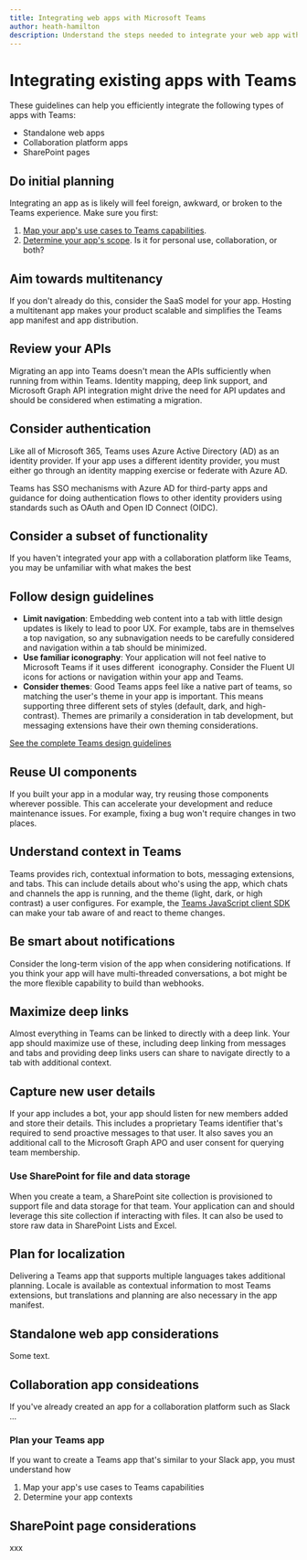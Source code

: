 ```yaml
---
title: Integrating web apps with Microsoft Teams
author: heath-hamilton
description: Understand the steps needed to integrate your web app with Microsoft Teams
---
```

# Integrating existing apps with Teams

These guidelines can help you efficiently integrate the following types of apps with Teams:

* Standalone web apps
* Collaboration platform apps
* SharePoint pages

## Do initial planning

Integrating an app as is likely will feel foreign, awkward, or broken to the Teams experience. Make sure you first:

1. [Map your app's use cases to Teams capabilities](../concepts/design/map-use-cases.md).
1. [Determine your app's scope](../planning-your-app/app-scope.md). Is it for personal use, collaboration, or both?

## Aim towards multitenancy

If you don't already do this, consider the SaaS model for your app. Hosting a multitenant app makes your product scalable and simplifies the Teams app manifest and app distribution.

## Review your APIs

Migrating an app into Teams doesn't mean the APIs sufficiently when running from within Teams. Identity mapping, deep link support, and Microsoft Graph API integration might drive the need for API updates and should be considered when estimating a migration.

## Consider authentication

Like all of Microsoft 365, Teams uses Azure Active Directory (AD) as an identity provider. If your app uses a different identity provider, you must either go through an identity mapping exercise or federate with Azure AD.

Teams has SSO mechanisms with Azure AD for third-party apps and guidance for doing authentication flows to other identity providers using standards such as OAuth and Open ID Connect (OIDC).

## Consider a subset of functionality

If you haven't integrated your app with a collaboration platform like Teams, you may be unfamiliar with what makes the best 

## Follow design guidelines

* **Limit navigation**: Embedding web content into a tab with little design updates is likely to lead to poor UX. For example, tabs are in themselves a top navigation, so any subnavigation needs to be carefully considered and navigation within a tab should be minimized.
* **Use familiar iconography**: Your application will not feel native to Microsoft Teams if it uses different  iconography. Consider the Fluent UI icons for actions or navigation within your app and Teams.
* **Consider themes**: Good Teams apps feel like a native part of teams, so matching the user's theme in your app is important. This means supporting three different sets of styles (default, dark, and high-contrast). Themes are primarily a consideration in tab development, but messaging extensions have their own theming considerations.

[See the complete Teams design guidelines](../designing-your-app/designing-overview.md)

## Reuse UI components

If you built your app in a modular way, try reusing those components wherever possible. This can accelerate your development and reduce maintenance issues. For example, fixing a bug won't require changes in two places.

## Understand context in Teams

Teams provides rich, contextual information to bots, messaging extensions, and tabs. This can include details about who's using the app, which chats and channels the app is running, and the theme (light, dark, or high contrast) a user configures. For example, the [Teams JavaScript client SDK](https://docs.microsoft.com/javascript/api/@microsoft/teams-js/?view=msteams-client-js-latest) can make your tab aware of and react to theme changes.

## Be smart about notifications

Consider the long-term vision of the app when considering notifications. If you think your app will have multi-threaded conversations, a bot might be the more flexible capability to build than webhooks.

## Maximize deep links

Almost everything in Teams can be linked to directly with a deep link. Your app should maximize use of these, including deep linking from messages and tabs and providing deep links users can share to navigate directly to a tab with additional context.

## Capture new user details

If your app includes a bot, your app should listen for new members added and store their details. This includes a proprietary Teams identifier that's required to send proactive messages to that user. It also saves you an additional call to the Microsoft Graph APO and user consent for querying team membership.

### Use SharePoint for file and data storage

When you create a team, a SharePoint site collection is provisioned to support file and data storage for that team. Your application can and should leverage this site collection if interacting with files. It can also be used to store raw data in SharePoint Lists and Excel.

## Plan for localization

Delivering a Teams app that supports multiple languages takes additional planning. Locale is available as contextual information to most Teams extensions, but translations and planning are also necessary in the app manifest.

## Standalone web app considerations

Some text.

## Collaboration app consideations

If you've already created an app for a collaboration platform such as Slack ...

### Plan your Teams app

If you want to create a Teams app that's similar to your Slack app, you must understand how 

1. Map your app's use cases to Teams capabilities
1. Determine your app contexts

## SharePoint page considerations

xxx

